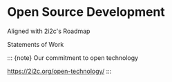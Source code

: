 # Open Source Development

Aligned with 2i2c's Roadmap

Statements of Work

::: {note}
Our commitment to open technology 

https://2i2c.org/open-technology/
:::
